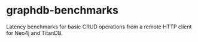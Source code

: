 graphdb-benchmarks
==================
Latency benchmarks for basic CRUD operations from a remote HTTP client for Neo4j and TitanDB.
